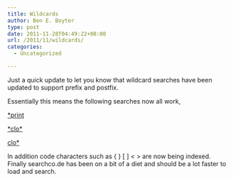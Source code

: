 ```yaml
---
title: Wildcards
author: Ben E. Boyter
type: post
date: 2011-11-28T04:49:22+00:00
url: /2011/11/wildcards/
categories:
  - Uncategorized

---
```

Just a quick update to let you know that wildcard searches have been updated to support prefix and postfix.

Essentially this means the following searches now all work,

[*print][1]
  
[\*clo\*][2]
  
[clo*][3]

In addition code characters such as { } [ ] < > are now being indexed. Finally searchco.de has been on a bit of a diet and should be a lot faster to load and search.

 [1]: http://searchco.de/?q=*print
 [2]: http://searchco.de/?q=*clo*
 [3]: http://searchco.de/?q=clo*